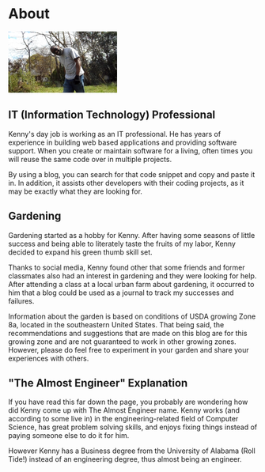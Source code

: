 ﻿---
date: 2019-12-22
description: Information about this blog and Kenny Robinson.
author: Kenny Robinson
---

# About

![Kenny in the garden](/images/SAM_2423-f008473.png)

## IT (Information Technology) Professional

Kenny's day job is working as an IT professional. He has years of experience in building 
web based applications and providing software support. When you create or maintain 
software for a living, often times you will reuse the same code over in multiple projects. 

By using a blog, you can search for that code snippet and copy and paste it in. In 
addition, it assists other developers with their coding projects, as it may be exactly 
what they are looking for.

## Gardening

Gardening started as a hobby for Kenny. After having some seasons of little success and
being able to literately taste the fruits of my labor, Kenny decided to expand his green
thumb skill set. 

Thanks to social media, Kenny found other that some friends and former 
classmates also had an interest in gardening and they were looking for help. After 
attending a class at a local urban farm about gardening, it occurred to him that a blog 
could be used as a journal to track my successes and failures.

Information about the garden is based on conditions of USDA growing Zone 8a, located
in the southeastern United States. That being said, the recommendations and suggestions
that are made on this blog are for this growing zone and are not guaranteed to work in
other growing zones. However, please do feel free to experiment in your garden and share 
your experiences with others.

## "The Almost Engineer" Explanation

If you have read this far down the page, you probably are wondering how did Kenny come up 
with The Almost Engineer name. Kenny works (and according to some live in) in the 
engineering-related field of Computer Science, has great problem solving skills, and 
enjoys fixing things instead of paying someone else to do it for him. 

However Kenny has a Business degree from the University of Alabama (Roll Tide!) 
instead of an engineering degree, thus almost being an engineer.
